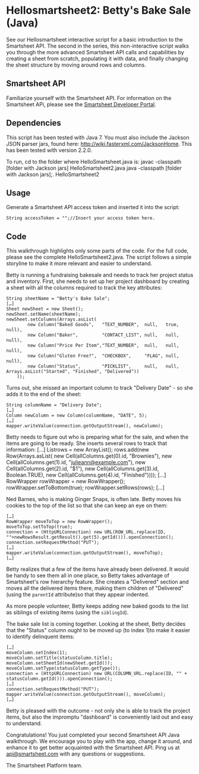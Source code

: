 Hellosmartsheet2: Betty's Bake Sale (Java)
===
See our Hellosmartsheet interactive script for a basic introduction to the Smartsheet API.  The second in the series, this non-interactive script walks you through the more advanced Smartsheet API calls and capabilities by creating a sheet from scratch, populating it with data, and finally changing the sheet structure by moving around rows and columns.

Smartsheet API
---
Familiarize yourself with the Smartsheet API. For information on the Smartsheet APi, please see the [Smartsheet Developer Portal](http://smartsheet.com/developers).

Dependencies
---
This script has been tested with Java 7.
You must also include the Jackson JSON parser jars, found here: http://wiki.fasterxml.com/JacksonHome. This has been tested with version 2.2.0.

To run, cd to the folder where HelloSmartsheet.java is:
	javac -classpath [folder with Jackson jars] HelloSmartsheet2.java
	java -classpath [folder with Jackson jars];. HelloSmartsheet2
	
Usage
---
Generate a Smartsheet API access token and inserted it into the script:

	String accessToken = "";//Insert your access token here.


Code
---
This walkthrough highlights only some parts of the code.  For the full code, please see the complete HelloSmartsheet2.java.  The script follows a simple storyline to make it more relevant and easier to understand.

Betty is running a fundraising bakesale and needs to track her project status and inventory.  First, she needs to set up her project dashboard by creating a sheet with all the columns required to track the key attributes:  

	String sheetName = "Betty's Bake Sale";
	[…]
	Sheet newSheet = new Sheet();
	newSheet.setName(sheetName);
	newSheet.setColumns(Arrays.asList(
			new Column("Baked Goods", 	"TEXT_NUMBER", 	null, 	true, 	null),
			new Column("Baker", 		"CONTACT_LIST", null, 	null, 	null),
			new Column("Price Per Item","TEXT_NUMBER", 	null, 	null, 	null),
			new Column("Gluten Free?", 	"CHECKBOX", 	"FLAG",	null, 	null),
			new Column("Status", 		"PICKLIST", 	null, 	null, 	Arrays.asList("Started", "Finished", "Delivered"))
		));

	
Turns out, she missed an important column to track "Delivery Date" - so she adds it to the end of the sheet:

	String columnName = "Delivery Date";
	[…]
	Column newColumn = new Column(columnName, "DATE", 5);
	[…]
	mapper.writeValue(connection.getOutputStream(), newColumn);
	
Betty needs to figure out who is preparing what for the sale, and when the items are going to be ready.  She inserts several rows to track that information: 
	[…]
    List<Row>rows = new ArrayList<Row>();
	rows.add(new Row(Arrays.asList(
		new Cell(allColumns.get(0).id, "Brownies"), 
		new Cell(allColumns.get(1).id, "julieann@example.com"), 
		new Cell(allColumns.get(2).id, "$1"), 
		new Cell(allColumns.get(3).id, Boolean.TRUE), 
		new Cell(allColumns.get(4).id, "Finished"))));
	[…]
	RowWrapper rowWrapper = new RowWrapper();
	rowWrapper.setToBottom(true);
	rowWrapper.setRows(rows);
	[…]
	
Ned Barnes, who is making Ginger Snaps, is often late.  Betty moves his cookies to the top of the list so that she can keep an eye on them:

	[…] 
	RowWrapper moveToTop = new RowWrapper();
	moveToTop.setToTop(true);
	connection = (HttpURLConnection) new URL(ROW_URL.replace(ID, ""+newRowsResult.getResult().get(5).getId())).openConnection();
	connection.setRequestMethod("PUT");
	[…] 
	mapper.writeValue(connection.getOutputStream(), moveToTop);
	[…] 
	
	
Betty realizes that a few of the items have already been delivered.  It would be handy to see them all in one place, so Betty takes advantage of Smartsheet's row hierarchy feature.  She creates a "Delivered" section and moves all the delivered items there, making them children of "Delivered" (using the <code>parentId</code> attribute)so that they appear indented.
	
As more people volunteer, Betty keeps adding new baked goods to the list as siblings of existing items (using the <code>siblingId</code>).

The bake sale list is coming together.  Looking at the sheet, Betty decides that the "Status" column ought to be moved up (to index 1)to make it easier to identify delinquent items:

	[…] 
	moveColumn.setIndex(1);
	moveColumn.setTitle(statusColumn.title);
	moveColumn.setSheetId(newSheet.getId());
	moveColumn.setType(statusColumn.getType());
	connection = (HttpURLConnection) new URL(COLUMN_URL.replace(ID, "" + statusColumn.getId())).openConnection();
	[…]
	connection.setRequestMethod("PUT");		
	mapper.writeValue(connection.getOutputStream(), moveColumn);
	[…] 

Betty is pleased with the outcome - not only she is able to track the project items, but also the impromptu "dashboard" is conveniently laid out and easy to understand.
	
Congratulations!  You just completed your second Smartsheet API Java walkthrough.  We encourage you to play with the app, change it around, and enhance it to get better acquainted with the Smartsheet API.  Ping us at api@smartsheet.com with any questions or suggestions.

The Smartsheet Platform team. 
